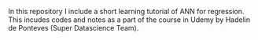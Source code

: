In this repository I include a short learning tutorial of ANN for regression. This incudes codes and notes as a part of the course in Udemy by Hadelin de Ponteves (Super Datascience Team).

